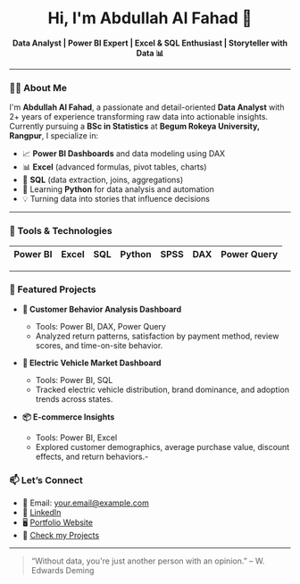 <h1 align="center">Hi, I'm Abdullah Al Fahad 👋</h1>

<p align="center">
  <b>Data Analyst | Power BI Expert | Excel & SQL Enthusiast | Storyteller with Data 📊</b>
</p>

---

### 👨‍💻 About Me

I'm **Abdullah Al Fahad**, a passionate and detail-oriented **Data Analyst** with 2+ years of experience transforming raw data into actionable insights. Currently pursuing a **BSc in Statistics** at **Begum Rokeya University, Rangpur**, I specialize in:

- 📈 **Power BI Dashboards** and data modeling using DAX
- 📊 **Excel** (advanced formulas, pivot tables, charts)
- 🧮 **SQL** (data extraction, joins, aggregations)
- 🐍 Learning **Python** for data analysis and automation
- 💡 Turning data into stories that influence decisions

---

### 🔧 Tools & Technologies

| Power BI | Excel | SQL | Python | SPSS | DAX | Power Query |
|----------|-------|-----|--------|------|-----|-------------|

---

### 📌 Featured Projects

- **🧠 Customer Behavior Analysis Dashboard**
  - Tools: Power BI, DAX, Power Query
  - Analyzed return patterns, satisfaction by payment method, review scores, and time-on-site behavior.

- **🔌 Electric Vehicle Market Dashboard**
  - Tools: Power BI, SQL
  - Tracked electric vehicle distribution, brand dominance, and adoption trends across states.

- **📦 E-commerce Insights**
  - Tools: Power BI, Excel
  - Explored customer demographics, average purchase value, discount effects, and return behaviors.-

### 📫 Let’s Connect

- 📧 Email: your.email@example.com  
- 💼 [LinkedIn](https://www.linkedin.com/in/your-profile)  
- 🖥️ [Portfolio Website](https://yourwebsite.com)  
- 📁 [Check my Projects](https://github.com/yourusername)

---

> “Without data, you're just another person with an opinion.” – W. Edwards Deming

